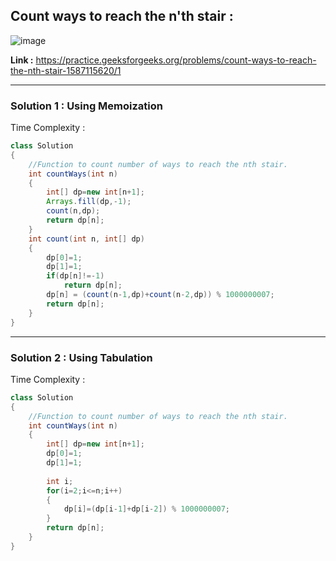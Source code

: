 ## Count ways to reach the n'th stair :

![image](https://user-images.githubusercontent.com/23376002/167246815-1232a223-3529-49a7-bb51-d4a9b533bb86.png)


**Link :** https://practice.geeksforgeeks.org/problems/count-ways-to-reach-the-nth-stair-1587115620/1


-----------------------------------------------------------------------------------------------------------------------------------------------------


### Solution 1 : Using Memoization

Time Complexity :


```java
class Solution
{
    //Function to count number of ways to reach the nth stair.
    int countWays(int n)
    {
        int[] dp=new int[n+1];
        Arrays.fill(dp,-1);
        count(n,dp);
        return dp[n];
    }
    int count(int n, int[] dp)
    {
        dp[0]=1;
        dp[1]=1;
        if(dp[n]!=-1)
            return dp[n];
        dp[n] = (count(n-1,dp)+count(n-2,dp)) % 1000000007;
        return dp[n];
    }
}

```

-----------------------------------------------------------------------------------------------------------------------------------------------------


### Solution 2 : Using Tabulation

Time Complexity :


```java
class Solution
{
    //Function to count number of ways to reach the nth stair.
    int countWays(int n)
    {
        int[] dp=new int[n+1];
        dp[0]=1;
        dp[1]=1;
        
        int i;
        for(i=2;i<=n;i++)
        {
            dp[i]=(dp[i-1]+dp[i-2]) % 1000000007;
        }
        return dp[n];
    }
}
```






